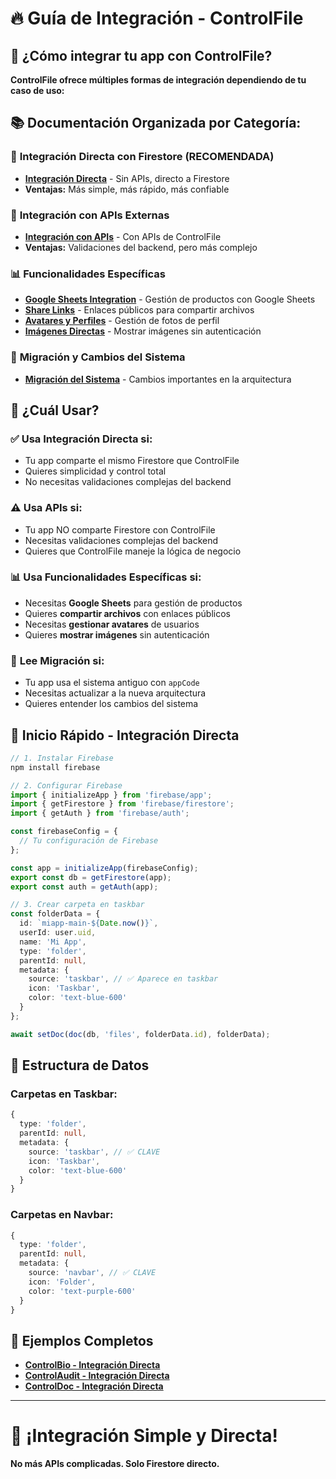 # 🔥 **Guía de Integración - ControlFile**

## 🎯 **¿Cómo integrar tu app con ControlFile?**

**ControlFile ofrece múltiples formas de integración dependiendo de tu caso de uso:**

## 📚 **Documentación Organizada por Categoría:**

### 🚀 **Integración Directa con Firestore (RECOMENDADA)**
- **[Integración Directa](./firestore-directo/)** - Sin APIs, directo a Firestore
- **Ventajas:** Más simple, más rápido, más confiable

### 🔌 **Integración con APIs Externas**
- **[Integración con APIs](./api-externa/)** - Con APIs de ControlFile
- **Ventajas:** Validaciones del backend, pero más complejo

### 📊 **Funcionalidades Específicas**
- **[Google Sheets Integration](./google-sheets/)** - Gestión de productos con Google Sheets
- **[Share Links](./share-links/)** - Enlaces públicos para compartir archivos
- **[Avatares y Perfiles](./avatares-perfiles/)** - Gestión de fotos de perfil
- **[Imágenes Directas](./imagenes-directas/)** - Mostrar imágenes sin autenticación

### 🔄 **Migración y Cambios del Sistema**
- **[Migración del Sistema](./migracion-sistema/)** - Cambios importantes en la arquitectura

## 🎯 **¿Cuál Usar?**

### ✅ **Usa Integración Directa si:**
- Tu app comparte el mismo Firestore que ControlFile
- Quieres simplicidad y control total
- No necesitas validaciones complejas del backend

### ⚠️ **Usa APIs si:**
- Tu app NO comparte Firestore con ControlFile
- Necesitas validaciones complejas del backend
- Quieres que ControlFile maneje la lógica de negocio

### 📊 **Usa Funcionalidades Específicas si:**
- Necesitas **Google Sheets** para gestión de productos
- Quieres **compartir archivos** con enlaces públicos
- Necesitas **gestionar avatares** de usuarios
- Quieres **mostrar imágenes** sin autenticación

### 🔄 **Lee Migración si:**
- Tu app usa el sistema antiguo con `appCode`
- Necesitas actualizar a la nueva arquitectura
- Quieres entender los cambios del sistema

## 🚀 **Inicio Rápido - Integración Directa**

```typescript
// 1. Instalar Firebase
npm install firebase

// 2. Configurar Firebase
import { initializeApp } from 'firebase/app';
import { getFirestore } from 'firebase/firestore';
import { getAuth } from 'firebase/auth';

const firebaseConfig = {
  // Tu configuración de Firebase
};

const app = initializeApp(firebaseConfig);
export const db = getFirestore(app);
export const auth = getAuth(app);

// 3. Crear carpeta en taskbar
const folderData = {
  id: `miapp-main-${Date.now()}`,
  userId: user.uid,
  name: 'Mi App',
  type: 'folder',
  parentId: null,
  metadata: {
    source: 'taskbar', // ✅ Aparece en taskbar
    icon: 'Taskbar',
    color: 'text-blue-600'
  }
};

await setDoc(doc(db, 'files', folderData.id), folderData);
```

## 🎯 **Estructura de Datos**

### **Carpetas en Taskbar:**
```typescript
{
  type: 'folder',
  parentId: null,
  metadata: {
    source: 'taskbar', // ✅ CLAVE
    icon: 'Taskbar',
    color: 'text-blue-600'
  }
}
```

### **Carpetas en Navbar:**
```typescript
{
  type: 'folder',
  parentId: null,
  metadata: {
    source: 'navbar', // ✅ CLAVE
    icon: 'Folder',
    color: 'text-purple-600'
  }
}
```

## 🚀 **Ejemplos Completos**

- **[ControlBio - Integración Directa](./GUIA_FIRESTORE_DIRECTO.md#controlbio)**
- **[ControlAudit - Integración Directa](./GUIA_FIRESTORE_DIRECTO.md#controlaudit)**
- **[ControlDoc - Integración Directa](./GUIA_FIRESTORE_DIRECTO.md#controldoc)**

---

# 🎉 **¡Integración Simple y Directa!**

**No más APIs complicadas. Solo Firestore directo.**
